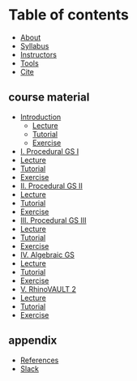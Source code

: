 # Table of contents

* [About](README.md)
* [Syllabus](syllabus.md)
* [Instructors](instructors.md)
* [Tools](tools/README.md)
* [Cite](cite.md)

## course material

* [Introduction](course-material/i.-introduction/README.md)
  * [Lecture](course-material/i.-introduction/lecture-1.md)
  * [Tutorial](course-material/i.-introduction/tutorial-1.md)
  * [Exercise](course-material/i.-introduction/exercise-1.md)
* [I. Procedural GS I](course-material/ii.-procedural-gs-i/README.md)
 * [Lecture]()
 * [Tutorial]()
 * [Exercise]()
* [II. Procedural GS II](course-material/iii.-procedural-gs-ii/README.md)
 * [Lecture]()
 * [Tutorial]()
 * [Exercise]()
* [III. Procedural GS III](course-material/iii.-procedural-gs-ii-1/README.md)
 * [Lecture]()
 * [Tutorial]()
 * [Exercise]()
* [IV. Algebraic GS](course-material/iv.-algebraic-gs/README.md)
 * [Lecture]()
 * [Tutorial]()
 * [Exercise]()
* [V. RhinoVAULT 2](course-material/v.-rhinovault-2/README.md)
 * [Lecture]()
 * [Tutorial]()
 * [Exercise]()

## appendix

* [References](appendix/references.md)
* [Slack](https://join.slack.com/t/csd12021/shared\_invite/zt-w7so4l0k-qo3pGvce6Tiaj8FwVimLwA)
